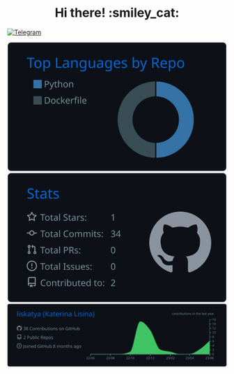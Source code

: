 <div id="header" align="center">
<h1> Hi there! :smiley_cat: </h1>
</div>
<a href="https://t.me/katlis">
    <img src="https://img.shields.io/badge/Telegram-blue?logo=telegram" alt="Telegram">
</a>


[![](https://raw.githubusercontent.com/liskatya/liskatya/master/profile-summary-card-output/github_dark/1-repos-per-language.svg)](https://github.com/vn7n24fzkq/github-profile-summary-cards) 
[![](https://raw.githubusercontent.com/liskatya/liskatya/master/profile-summary-card-output/github_dark/3-stats.svg)](https://github.com/vn7n24fzkq/github-profile-summary-cards)
[![](https://raw.githubusercontent.com/liskatya/liskatya/master/profile-summary-card-output/github_dark/0-profile-details.svg)](https://github.com/vn7n24fzkq/github-profile-summary-cards)
